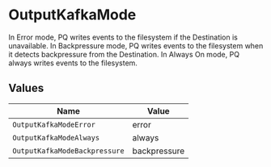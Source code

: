 # OutputKafkaMode

In Error mode, PQ writes events to the filesystem if the Destination is unavailable. In Backpressure mode, PQ writes events to the filesystem when it detects backpressure from the Destination. In Always On mode, PQ always writes events to the filesystem.


## Values

| Name                          | Value                         |
| ----------------------------- | ----------------------------- |
| `OutputKafkaModeError`        | error                         |
| `OutputKafkaModeAlways`       | always                        |
| `OutputKafkaModeBackpressure` | backpressure                  |